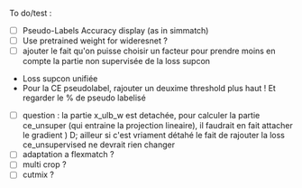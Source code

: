 To do/test :
- [ ] Pseudo-Labels Accuracy display (as in simmatch)
- [ ] Use pretrained weight for wideresnet ?
- [ ] ajouter le fait qu'on puisse choisir un facteur pour 
prendre moins en compte la partie non supervisée de la loss supcon
- Loss supcon unifiée
- Pour la CE pseudolabel, rajouter un deuxime threshold plus haut ! Et regarder le % de pseudo labelisé

- [ ] question : la partie x_ulb_w est detachée, pour calculer la partie ce_unsuper 
(qui entraine la projection lineaire), il faudrait en fait attacher le gradient )
D; ailleur si c'est vriament détahé le fait de rajouter la loss ce_unsupervised ne devrait rien changer
- [ ] adaptation a flexmatch ?
- [ ] multi crop ?
- [ ] cutmix ?